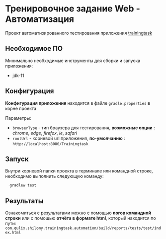 # Тренировочное задание Web - Автоматизация

Проект автоматизированного тестирования приложения [trainingtask](https://git.qulix.com/LobachOY/trainingtask)

## Необходимое ПО

Минимально необходимые инструменты для сборки и запуска приложения:

* jdk-11

## Конфигурация

**Конфигурация приложения** находится в файле ```gradle.properties```
в корне проекта

Параметры:

* ```browserType``` - тип браузера для тестирования, **возможные опции** : *chrome*, *edge*, *firefox*, *ie*, *safari*
* ```rootUrl``` - корневой url приложения, **по-умолчанию** : ```http://localhost:8080/Trainingtask```

## Запуск

Внутри корневой папки проекта в терминале или командной строке, необходимо выполнить следующую команду:

```sh
  gradlew test
  ```

## Результаты

Ознакомиться с результатами можно с помощью **логов командной строки** или с помощью **отчёта в формате html**,
который находится по пути: ```com.qulix.shilomy.trainingtask.automation/build/reports/tests/test/index.html```